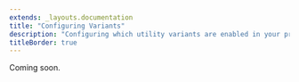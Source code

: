 ```yaml
---
extends: _layouts.documentation
title: "Configuring Variants"
description: "Configuring which utility variants are enabled in your project."
titleBorder: true
---
```


Coming soon.
